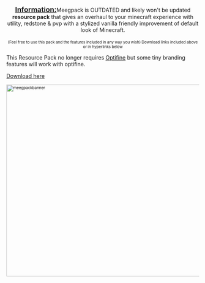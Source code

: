 <p style="text-align: center;"><strong><span style="text-decoration: underline; font-size: 18px;">Information:</span></strong>Meegpack is OUTDATED and likely won't be updated<strong> resource pack</strong> that gives an overhaul to your minecraft experience with utility, redstone &amp; pvp with a stylized vanilla friendly improvement of default look of Minecraft.<br /><br /><span style="font-size: 10px;"> (Feel free to use this pack and the features included in any way you wish) Download links included above or in hyperlinks below</span></p>
<p>This Resource Pack no longer requires <a title="Optifine" href="https://optifine.net/downloads" target="_blank" rel="noopener noreferrer">Optifine</a>&nbsp;but some tiny branding features will work with optifine. <span style="font-size: 10px;"><span style="font-size: 8px;">
<p><a title="download here" href="https://github.com/mmeeg/meegpack/raw/main/Meegpack4.0.zip" target="_blank" rel="noopener noreferrer">Download here</a>
</span> </span></p>
<p><span style="font-size: 10px;"><img src="https://cdn.discordapp.com/attachments/728398155141349416/918627400722575390/peeckpack_banner2.png" alt="meegpackbanner" width="1903" height="500" /></span></p>
<p>&nbsp;</p>
<p>&nbsp;</p>
